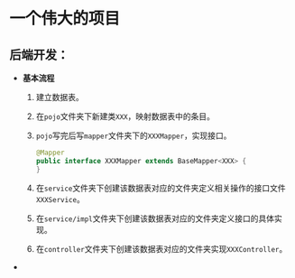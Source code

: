 # 一个伟大的项目

## 后端开发：

- **基本流程**

  1. 建立数据表。

  2. 在`pojo`文件夹下新建类`XXX`，映射数据表中的条目。

  3. `pojo`写完后写`mapper`文件夹下的`XXXMapper`，实现接口。

     ```java
     @Mapper
     public interface XXXMapper extends BaseMapper<XXX> {
     }
     ```

  4. 在`service`文件夹下创建该数据表对应的文件夹定义相关操作的接口文件`XXXService`。

  5. 在`service/impl`文件夹下创建该数据表对应的文件夹定义接口的具体实现。

  6. 在`controller`文件夹下创建该数据表对应的文件夹实现`XXXController`。

- 
